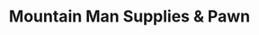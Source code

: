 ---
title: "Mountain Man Supplies & Pawn"
url: /fayetteville/mountain-man-supplies-and-pawn/
shop: pawnbroker
---